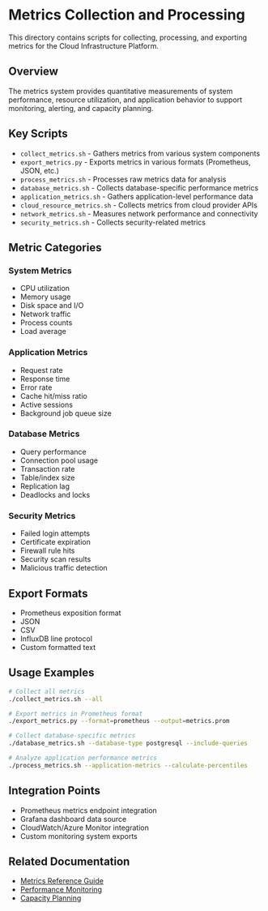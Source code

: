# Metrics Collection and Processing

This directory contains scripts for collecting, processing, and exporting metrics for the Cloud Infrastructure Platform.

## Overview

The metrics system provides quantitative measurements of system performance, resource utilization, and application behavior to support monitoring, alerting, and capacity planning.

## Key Scripts

- `collect_metrics.sh` - Gathers metrics from various system components
- `export_metrics.py` - Exports metrics in various formats (Prometheus, JSON, etc.)
- `process_metrics.sh` - Processes raw metrics data for analysis
- `database_metrics.sh` - Collects database-specific performance metrics
- `application_metrics.sh` - Gathers application-level performance data
- `cloud_resource_metrics.sh` - Collects metrics from cloud provider APIs
- `network_metrics.sh` - Measures network performance and connectivity
- `security_metrics.sh` - Collects security-related metrics

## Metric Categories

### System Metrics
- CPU utilization
- Memory usage
- Disk space and I/O
- Network traffic
- Process counts
- Load average

### Application Metrics
- Request rate
- Response time
- Error rate
- Cache hit/miss ratio
- Active sessions
- Background job queue size

### Database Metrics
- Query performance
- Connection pool usage
- Transaction rate
- Table/index size
- Replication lag
- Deadlocks and locks

### Security Metrics
- Failed login attempts
- Certificate expiration
- Firewall rule hits
- Security scan results
- Malicious traffic detection

## Export Formats

- Prometheus exposition format
- JSON
- CSV
- InfluxDB line protocol
- Custom formatted text

## Usage Examples

```bash
# Collect all metrics
./collect_metrics.sh --all

# Export metrics in Prometheus format
./export_metrics.py --format=prometheus --output=metrics.prom

# Collect database-specific metrics
./database_metrics.sh --database-type postgresql --include-queries

# Analyze application performance metrics
./process_metrics.sh --application-metrics --calculate-percentiles
```

## Integration Points

- Prometheus metrics endpoint integration
- Grafana dashboard data source
- CloudWatch/Azure Monitor integration
- Custom monitoring system exports

## Related Documentation

- [Metrics Reference Guide](../../../docs/operations/metrics-reference.md)
- [Performance Monitoring](../../../docs/operations/performance-monitoring.md)
- [Capacity Planning](../../../docs/operations/capacity-planning.md)
